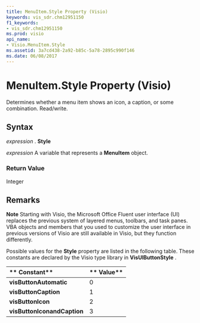 ```yaml
---
title: MenuItem.Style Property (Visio)
keywords: vis_sdr.chm12951150
f1_keywords:
- vis_sdr.chm12951150
ms.prod: visio
api_name:
- Visio.MenuItem.Style
ms.assetid: 3a7cd438-2a92-b85c-5a78-2895c990f146
ms.date: 06/08/2017
---
```



# MenuItem.Style Property (Visio)

Determines whether a menu item shows an icon, a caption, or some combination. Read/write.


## Syntax

 _expression_ . **Style**

 _expression_ A variable that represents a **MenuItem** object.


### Return Value

Integer


## Remarks


 **Note**  Starting with Visio, the Microsoft Office Fluent user interface (UI) replaces the previous system of layered menus, toolbars, and task panes. VBA objects and members that you used to customize the user interface in previous versions of Visio are still available in Visio, but they function differently.

Possible values for the **Style** property are listed in the following table. These constants are declared by the Visio type library in **VisUIButtonStyle** .



|** Constant**|** Value**|
|:-----|:-----|
| **visButtonAutomatic**|0|
| **visButtonCaption**|1|
| **visButtonIcon**|2|
| **visButtonIconandCaption**|3|


